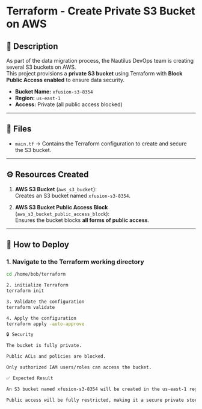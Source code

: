 # Terraform - Create Private S3 Bucket on AWS

## 📝 Description
As part of the data migration process, the Nautilus DevOps team is creating several S3 buckets on AWS.  
This project provisions a **private S3 bucket** using Terraform with **Block Public Access enabled** to ensure data security.

- **Bucket Name:** `xfusion-s3-8354`  
- **Region:** `us-east-1`  
- **Access:** Private (all public access blocked)  

---

## 📂 Files
- `main.tf` → Contains the Terraform configuration to create and secure the S3 bucket.

---

## ⚙️ Resources Created
1. **AWS S3 Bucket** (`aws_s3_bucket`):  
   Creates an S3 bucket named `xfusion-s3-8354`.

2. **AWS S3 Bucket Public Access Block** (`aws_s3_bucket_public_access_block`):  
   Ensures the bucket blocks **all forms of public access**.

---

## 🚀 How to Deploy

### 1. Navigate to the Terraform working directory
```bash
cd /home/bob/terraform

2. initialize Terraform
terraform init

3. Validate the configuration
terraform validate

4. Apply the configuration
terraform apply -auto-approve

🔒 Security

The bucket is fully private.

Public ACLs and policies are blocked.

Only authorized IAM users/roles can access the bucket.

✅ Expected Result

An S3 bucket named xfusion-s3-8354 will be created in the us-east-1 region.

Public access will be fully restricted, making it a secure private storage solution.